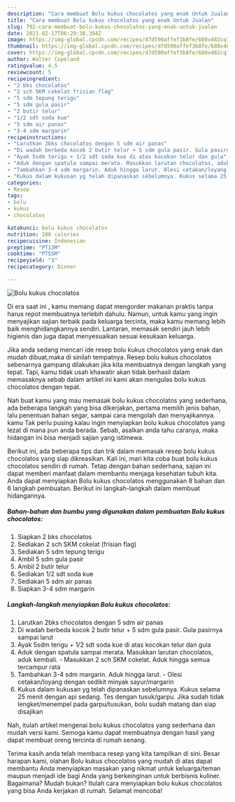 ```yaml
---
description: "Cara membuat Bolu kukus chocolatos yang enak Untuk Jualan"
title: "Cara membuat Bolu kukus chocolatos yang enak Untuk Jualan"
slug: 792-cara-membuat-bolu-kukus-chocolatos-yang-enak-untuk-jualan
date: 2021-02-17T06:29:38.394Z
image: https://img-global.cpcdn.com/recipes/d7d590affef3b8fe/680x482cq70/bolu-kukus-chocolatos-foto-resep-utama.jpg
thumbnail: https://img-global.cpcdn.com/recipes/d7d590affef3b8fe/680x482cq70/bolu-kukus-chocolatos-foto-resep-utama.jpg
cover: https://img-global.cpcdn.com/recipes/d7d590affef3b8fe/680x482cq70/bolu-kukus-chocolatos-foto-resep-utama.jpg
author: Walter Copeland
ratingvalue: 4.5
reviewcount: 5
recipeingredient:
- "2 bks chocolatos"
- "2 sch SKM cokelat frisian flag"
- "5 sdm tepung terigu"
- "5 sdm gula pasir"
- "2 butir telur"
- "1/2 sdt soda kue"
- "5 sdm air panas"
- "3-4 sdm margarin"
recipeinstructions:
- "Larutkan 2bks chocolatos dengan 5 sdm air panas"
- "Di wadah berbeda kocok 2 butir telur + 5 sdm gula pasir. Gula pasirnya sampai larut"
- "Ayak 5sdm terigu + 1/2 sdt soda kue di atas kocokan telur dan gula"
- "Aduk dengan spatula sampai merata. Masukkan larutan chocolatos, aduk kembali. Masukkan 2 sch SKM cokelat. Aduk hingga semua tercampur rata"
- "Tambahkan 3-4 sdm margarin. Aduk hingga larut. Olesi cetakan/loyang dengan sedikit minyak sayur/margarin"
- "Kukus dalam kukusan yg telah dipanaskan sebelumnya. Kukus selama 25 menit dengan api sedang. Tes dengan tusuk/garpu. Jika sudah tidak lengket/menempel pada garpu/tusukan, bolu sudah matang dan siap disajikan"
categories:
- Resep
tags:
- bolu
- kukus
- chocolatos

katakunci: bolu kukus chocolatos 
nutrition: 280 calories
recipecuisine: Indonesian
preptime: "PT13M"
cooktime: "PT55M"
recipeyield: "3"
recipecategory: Dinner

---
```



![Bolu kukus chocolatos](https://img-global.cpcdn.com/recipes/d7d590affef3b8fe/680x482cq70/bolu-kukus-chocolatos-foto-resep-utama.jpg)

Di era  saat ini , kamu memang dapat mengorder makanan praktis tanpa harus repot membuatnya terlebih dahulu. Namun, untuk kamu yang ingin menyajikan sajian terbaik pada keluarga tercinta, maka kamu memang lebih baik menghidangkannya sendiri. Lantaran, memasak sendiri jauh lebih higienis dan juga dapat menyesuaikan sesuai kesukaan keluarga.

Jika anda sedang mencari ide resep bolu kukus chocolatos yang enak dan mudah dibuat,maka di sinilah tempatnya. Resep bolu kukus chocolatos  sebenarnya gampang dilakukan jika kita membuatnya dengan langkah yang tepat. Tapi, kamu tidak usah khawatir akan tidak berhasil dalam memasaknya 
sebab dalam artikel ini kami akan mengulas bolu kukus chocolatos dengan tepat.  



Nah buat kamu yang mau memasak bolu kukus chocolatos yang sederhana, ada beberapa langkah yang bisa dikerjakan, pertama memilih jenis bahan, lalu penentuan bahan segar, sampai cara mengolah dan menyajikannya. kamu Tak perlu pusing kalau ingin menyiapkan bolu kukus chocolatos yang lezat di mana pun anda berada. Sebab, asalkan anda  tahu caranya, maka hidangan ini bisa menjadi sajian yang istimewa.

Berikut ini, ada beberapa tips dan trik dalam memasak resep bolu kukus chocolatos yang siap dikreasikan. Kali ini, mari kita coba buat bolu kukus chocolatos sendiri di rumah. Tetap dengan bahan sederhana, sajian ini dapat memberi manfaat dalam membantu menjaga kesehatan tubuh kita. Anda dapat menyiapkan Bolu kukus chocolatos menggunakan 8 bahan dan 6 langkah pembuatan. Berikut ini langkah-langkah dalam membuat hidangannya.

<!--inarticleads1-->

##### Bahan-bahan dan bumbu yang digunakan dalam pembuatan Bolu kukus chocolatos:

1. Siapkan 2 bks chocolatos
1. Sediakan 2 sch SKM cokelat (frisian flag)
1. Sediakan 5 sdm tepung terigu
1. Ambil 5 sdm gula pasir
1. Ambil 2 butir telur
1. Sediakan 1/2 sdt soda kue
1. Sediakan 5 sdm air panas
1. Siapkan 3-4 sdm margarin




<!--inarticleads2-->

##### Langkah-langkah menyiapkan Bolu kukus chocolatos:

1. Larutkan 2bks chocolatos dengan 5 sdm air panas
1. Di wadah berbeda kocok 2 butir telur + 5 sdm gula pasir. Gula pasirnya sampai larut
1. Ayak 5sdm terigu + 1/2 sdt soda kue di atas kocokan telur dan gula
1. Aduk dengan spatula sampai merata. Masukkan larutan chocolatos, aduk kembali. - Masukkan 2 sch SKM cokelat. Aduk hingga semua tercampur rata
1. Tambahkan 3-4 sdm margarin. Aduk hingga larut. - Olesi cetakan/loyang dengan sedikit minyak sayur/margarin
1. Kukus dalam kukusan yg telah dipanaskan sebelumnya. Kukus selama 25 menit dengan api sedang. Tes dengan tusuk/garpu. Jika sudah tidak lengket/menempel pada garpu/tusukan, bolu sudah matang dan siap disajikan




Nah, itulah artikel mengenai  bolu kukus chocolatos  yang sederhana dan mudah versi kami. Semoga kamu dapat membuatnya dengan hasil yang dapat membuat oreng tercinta di rumah senang. 

Terima kasih anda telah membaca resep yang kita tampilkan di sini. Besar harapan kami, olahan  Bolu kukus chocolatos yang mudah di atas dapat membantu Anda menyiapkan masakan yang nikmat untuk keluarga/teman maupun menjadi ide bagi Anda yang berkeinginan untuk berbisnis kuliner. Bagaimana? Mudah bukan? Itulah cara menyiapkan bolu kukus chocolatos yang bisa Anda kerjakan di rumah. Selamat mencoba!

